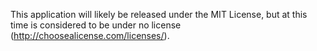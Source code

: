 This application will likely be released under the MIT License, but at this time is considered to be under no license (http://choosealicense.com/licenses/).

